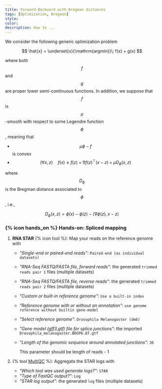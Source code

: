 ```yaml
---
title: Forward-Backward with Bregman distances
tags: [Optimization, Bregman]
style: 
color: 
description: How to ...
---
```


We consider the following generic optimization problem

$$ \hat{x} = \underset{x}{\mathrm{argmin}}\; f(x) + g(x) $$

where both $$f$$ and $$g$$ are proper lower semi-continuous functions. In addition, we suppose that $$f$$ is $$\mu$$-smooth with respect to some Legendre function $$\phi$$, meaning that

- $$\mu\phi-f$$ is convex
- $$(\forall x,z)\quad f(x) \leq f(z) + \nabla f(z)^\top(x-z) + \mu D_\phi(x,z)$$ 

where $$D_\phi$$ is the Bregman distance associated to $$\phi$$, i.e.,

$$D_\phi(x,z) = \phi(x) - \phi(z) - \langle \nabla\phi(z), x-z\rangle$$


### {% icon hands_on %} Hands-on: Spliced mapping

1. **RNA STAR** {% icon tool %}: Map your reads on the reference genome with
   - *"Single-end or paired-end reads"*:  `Paired-end (as individual datasets)`
   - *"RNA-Seq FASTQ/FASTA file, forward reads"*: the generated `trimmed reads pair 1` files (multiple datasets)
   - *"RNA-Seq FASTQ/FASTA file, reverse reads"*: the generated `trimmed reads pair 2` files (multiple datasets)
   - *"Custom or built-in reference genome"*: `Use a built-in index`
   - *"Reference genome with or without an annotation"*: `use genome reference without builtin gene-model`
   - *"Select reference genome"*: `Drosophila Melanogaster (dm6)`
   - *"Gene model (gff3,gtf) file for splice junctions"*: the imported `Drosophila_melanogaster.BDGP6.87.gtf`
   - *"Length of the genomic sequence around annotated junctions"*: `36`

       This parameter should be length of reads - 1

2. {% tool [MultiQC](toolshed.g2.bx.psu.edu/repos/iuc/multiqc/multiqc/1.8+galaxy0) %}: Aggregate the STAR logs with
     - *"Which tool was used generate logs?"*: `STAR`
     - *"Type of FastQC output?"*: `Log`
     - *"STAR log output"*: the generated `log` files (multiple datasets)
